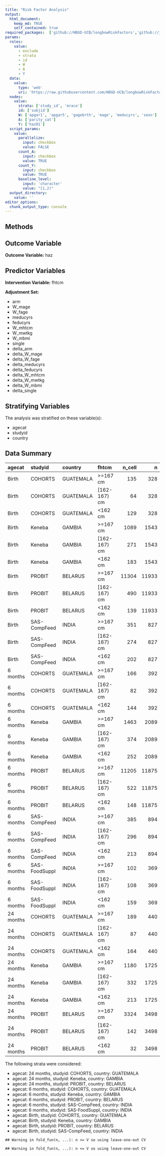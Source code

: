 ```yaml
---
title: "Risk Factor Analysis"
output: 
  html_document:
    keep_md: TRUE
    self_contained: true
required_packages:  ['github://HBGD-UCB/longbowRiskFactors','github://jeremyrcoyle/skimr@vector_types', 'github://tlverse/delayed']
params:
  roles:
    value:
      - exclude
      - strata
      - id
      - W
      - A
      - Y
  data: 
    value: 
      type: 'web'
      uri: 'https://raw.githubusercontent.com/HBGD-UCB/longbowRiskFactors/master/inst/sample_data/birthwt_data.rdata'
  nodes:
    value:
      strata: ['study_id', 'mrace']
      id: ['subjid']
      W: ['apgar1', 'apgar5', 'gagebrth', 'mage', 'meducyrs', 'sexn']
      A: ['parity_cat']
      Y: ['haz01']
  script_params:
    value:
      parallelize:
        input: checkbox
        value: FALSE
      count_A:
        input: checkbox
        value: TRUE
      count_Y:
        input: checkbox
        value: TRUE        
      baseline_level:
        input: 'character'
        value: "[1,2)"
  output_directory:
    value: ''
editor_options: 
  chunk_output_type: console
---
```








## Methods
## Outcome Variable

**Outcome Variable:** haz

## Predictor Variables

**Intervention Variable:** fhtcm

**Adjustment Set:**

* arm
* W_mage
* W_fage
* meducyrs
* feducyrs
* W_mhtcm
* W_mwtkg
* W_mbmi
* single
* delta_arm
* delta_W_mage
* delta_W_fage
* delta_meducyrs
* delta_feducyrs
* delta_W_mhtcm
* delta_W_mwtkg
* delta_W_mbmi
* delta_single

## Stratifying Variables

The analysis was stratified on these variable(s):

* agecat
* studyid
* country

## Data Summary

|agecat    |studyid       |country   |fhtcm        | n_cell|     n|
|:---------|:-------------|:---------|:------------|------:|-----:|
|Birth     |COHORTS       |GUATEMALA |>=167 cm     |    135|   328|
|Birth     |COHORTS       |GUATEMALA |[162-167) cm |     64|   328|
|Birth     |COHORTS       |GUATEMALA |<162 cm      |    129|   328|
|Birth     |Keneba        |GAMBIA    |>=167 cm     |   1089|  1543|
|Birth     |Keneba        |GAMBIA    |[162-167) cm |    271|  1543|
|Birth     |Keneba        |GAMBIA    |<162 cm      |    183|  1543|
|Birth     |PROBIT        |BELARUS   |>=167 cm     |  11304| 11933|
|Birth     |PROBIT        |BELARUS   |[162-167) cm |    490| 11933|
|Birth     |PROBIT        |BELARUS   |<162 cm      |    139| 11933|
|Birth     |SAS-CompFeed  |INDIA     |>=167 cm     |    351|   827|
|Birth     |SAS-CompFeed  |INDIA     |[162-167) cm |    274|   827|
|Birth     |SAS-CompFeed  |INDIA     |<162 cm      |    202|   827|
|6 months  |COHORTS       |GUATEMALA |>=167 cm     |    166|   392|
|6 months  |COHORTS       |GUATEMALA |[162-167) cm |     82|   392|
|6 months  |COHORTS       |GUATEMALA |<162 cm      |    144|   392|
|6 months  |Keneba        |GAMBIA    |>=167 cm     |   1463|  2089|
|6 months  |Keneba        |GAMBIA    |[162-167) cm |    374|  2089|
|6 months  |Keneba        |GAMBIA    |<162 cm      |    252|  2089|
|6 months  |PROBIT        |BELARUS   |>=167 cm     |  11205| 11875|
|6 months  |PROBIT        |BELARUS   |[162-167) cm |    522| 11875|
|6 months  |PROBIT        |BELARUS   |<162 cm      |    148| 11875|
|6 months  |SAS-CompFeed  |INDIA     |>=167 cm     |    385|   894|
|6 months  |SAS-CompFeed  |INDIA     |[162-167) cm |    296|   894|
|6 months  |SAS-CompFeed  |INDIA     |<162 cm      |    213|   894|
|6 months  |SAS-FoodSuppl |INDIA     |>=167 cm     |    102|   369|
|6 months  |SAS-FoodSuppl |INDIA     |[162-167) cm |    108|   369|
|6 months  |SAS-FoodSuppl |INDIA     |<162 cm      |    159|   369|
|24 months |COHORTS       |GUATEMALA |>=167 cm     |    189|   440|
|24 months |COHORTS       |GUATEMALA |[162-167) cm |     87|   440|
|24 months |COHORTS       |GUATEMALA |<162 cm      |    164|   440|
|24 months |Keneba        |GAMBIA    |>=167 cm     |   1180|  1725|
|24 months |Keneba        |GAMBIA    |[162-167) cm |    332|  1725|
|24 months |Keneba        |GAMBIA    |<162 cm      |    213|  1725|
|24 months |PROBIT        |BELARUS   |>=167 cm     |   3324|  3498|
|24 months |PROBIT        |BELARUS   |[162-167) cm |    142|  3498|
|24 months |PROBIT        |BELARUS   |<162 cm      |     32|  3498|


The following strata were considered:

* agecat: 24 months, studyid: COHORTS, country: GUATEMALA
* agecat: 24 months, studyid: Keneba, country: GAMBIA
* agecat: 24 months, studyid: PROBIT, country: BELARUS
* agecat: 6 months, studyid: COHORTS, country: GUATEMALA
* agecat: 6 months, studyid: Keneba, country: GAMBIA
* agecat: 6 months, studyid: PROBIT, country: BELARUS
* agecat: 6 months, studyid: SAS-CompFeed, country: INDIA
* agecat: 6 months, studyid: SAS-FoodSuppl, country: INDIA
* agecat: Birth, studyid: COHORTS, country: GUATEMALA
* agecat: Birth, studyid: Keneba, country: GAMBIA
* agecat: Birth, studyid: PROBIT, country: BELARUS
* agecat: Birth, studyid: SAS-CompFeed, country: INDIA







```
## Warning in fold_fun(n, ...): n <= V so using leave-one-out CV

## Warning in fold_fun(n, ...): n <= V so using leave-one-out CV
```


